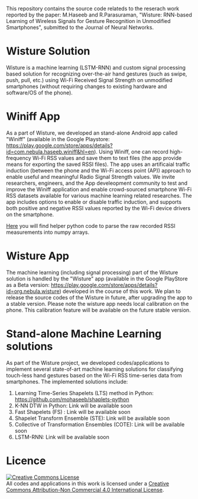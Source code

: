 This repository contains the source code relateds to the reserach work reported by the paper: M.Haseeb and R.Parasuraman, "Wisture: RNN-based Learning of Wireless Signals for Gesture Recognition in Unmodified Smartphones", submitted to the Journal of Neural Networks.

# Wisture Solution
Wisture is a machine learning (LSTM-RNN) and custom signal processing based solution for recognizing over-the-air hand gestures (such as swipe, push, pull, etc.) using Wi-Fi Received Signal Strength on unmodified smartphones (without requiring changes to existing hardware and software/OS of the phone).

# Winiff App
As a part of Wisture, we developed an stand-alone Android app called "Winiff" (available in the Google Playstore: https://play.google.com/store/apps/details?id=com.nebula.haseeb.winiff&hl=en). Using Winiff, one can record high-frequency Wi-Fi RSS values and save them to text files (the app provide means for exporting the saved RSSI files). The app uses an artificaial traffic induction (between the phone and the Wi-Fi access point (AP)) approach to enable useful and meaningful Radio Signal Strength values. We invite researchers, engineers, and the App develeopment community to test and improve the Winiff application and enable crowd-sourced smartphone Wi-Fi RSS datasets available for various machine learning related researches.
The app includes options to enable or disable traffic induction, and supports both positive and negative RSSI values reported by the Wi-Fi device drivers on the smartphone.

[Here](https://github.com/mohaseeb/wisture/tree/master/winiff) you will find 
helper python code to parse the raw recorded RSSI measurements into numpy 
arrays.

# Wisture App
The machine learning (including signal processing) part of the Wisture solution is handled by the "Wisture" app (available in the Google PlayStore as a Beta version: https://play.google.com/store/apps/details?id=org.nebula.wisture) developed in the course of this work. We plan to release the source codes of the Wisture in future, after upgrading the app to a stable version. Please note the wisture app needs local calibration on the phone. This calibration feature will be available on the future stable version.

# Stand-alone Machine Learning solutions
As part of the Wisture project, we developed codes/applications to implement several state-of-art machine learning solutions for classifying touch-less hand gestures based on the Wi-Fi RSS time-series data from smartphones.
The implemented solutions include:
1. Learning Time-Series Shapelets (LTS) method in Python: https://github.com/mohaseeb/shaplets-python
2. K-NN DTW in Python: Link will be available soon
3. Fast Shapelets (FS) : Link will be available soon
4. Shapelet Transform Ensemble (STE): Link will be available soon
5. Collective of Transformation Ensembles (COTE): Link will be available soon
6. LSTM-RNN: Link will be available soon

# Licence

<a rel="license" href="http://creativecommons.org/licenses/by-nc/4.0/"><img alt="Creative Commons License" style="border-width:0" src="https://i.creativecommons.org/l/by-nc/4.0/88x31.png" /></a><br />All codes and applications in this work is licensed under a <a rel="license" href="http://creativecommons.org/licenses/by-nc/4.0/">Creative Commons Attribution-Non Commercial 4.0 International License</a>.
